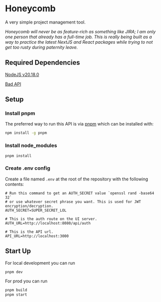 # Honeycomb

A very simple project management tool.

_Honeycomb will never be as feature-rich as something like JIRA; I am only one person that already has a full-time job.
This is really being built as a way to practice the latest NextJS and React packages while trying to not get too rusty
during paternity leave._

## Required Dependencies

[NodeJS v20.18.0](https://nodejs.org/en/download/package-manager)

[Bad API](https://github.com/zackdavis88/bad-api/tree/develop)

## Setup

### Install pnpm

The preferred way to run this API is via [pnpm](https://pnpm.io/) which can be installed with:

```bash
npm install -g pnpm
```

### Install node_modules

```bash
pnpm install
```

### Create .env config

Create a file named `.env` at the root of the repository with the following contents:

```.env
# Run this command to get an AUTH_SECRET value `openssl rand -base64 32`
# or use whatever secret phrase you want. This is used for JWT encryption/decryption.
AUTH_SECRET=SUPER_SECRET_LOL

# This is the auth route on the UI server.
AUTH_URL=http://localhost:8080/api/auth

# This is the API url.
API_URL=http://localhost:3000
```

## Start Up

For local development you can run

```bash
pnpm dev
```

For prod you can run

```bash
pnpm build
pnpm start
```
